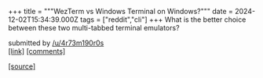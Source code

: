 +++
title = """WezTerm vs Windows Terminal on Windows?"""
date = 2024-12-02T15:34:39.000Z
tags = ["reddit","cli"]
+++
What is the better choice between these two multi-tabbed terminal emulators?

submitted by [/u/4r73m190r0s](https://www.reddit.com/user/4r73m190r0s)  
[\[link\]](https://www.reddit.com/r/commandline/comments/1h4xns7/wezterm_vs_windows_terminal_on_windows/) [\[comments\]](https://www.reddit.com/r/commandline/comments/1h4xns7/wezterm_vs_windows_terminal_on_windows/)

[[source]](https://www.reddit.com/r/commandline/comments/1h4xns7/wezterm_vs_windows_terminal_on_windows/)
